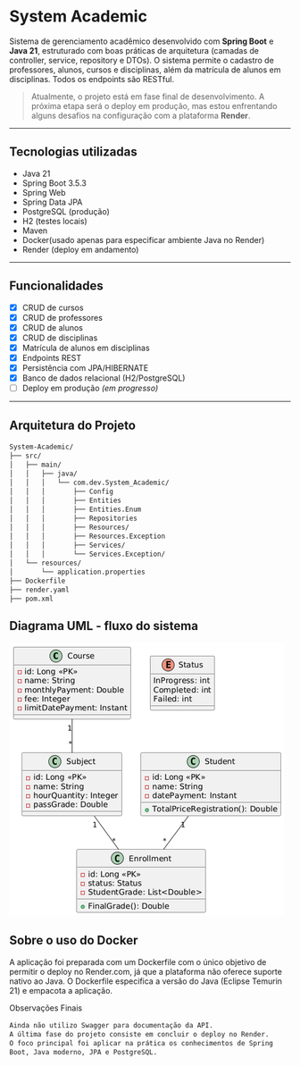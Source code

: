 #  System Academic

Sistema de gerenciamento acadêmico desenvolvido com **Spring Boot** e **Java 21**, estruturado com boas práticas de arquitetura (camadas de controller, service, repository e DTOs). O sistema permite o cadastro de professores, alunos, 
cursos e disciplinas, além da matrícula de alunos em disciplinas. Todos os endpoints são RESTful.

>  Atualmente, o projeto está em fase final de desenvolvimento. A próxima etapa será o deploy em produção, mas estou enfrentando alguns desafios na configuração com a plataforma **Render**.

---

##  Tecnologias utilizadas

- Java 21
- Spring Boot 3.5.3
- Spring Web
- Spring Data JPA
- PostgreSQL (produção)
- H2 (testes locais)
- Maven
- Docker(usado apenas para especificar ambiente Java no Render)
- Render (deploy em andamento)

---

##  Funcionalidades

- [x] CRUD de cursos
- [x] CRUD de professores
- [x] CRUD de alunos
- [x] CRUD de disciplinas
- [x] Matrícula de alunos em disciplinas
- [x] Endpoints REST
- [x] Persistência com JPA/HIBERNATE
- [x] Banco de dados relacional (H2/PostgreSQL)
- [ ] Deploy em produção *(em progresso)*

---

##  Arquitetura do Projeto
```
System-Academic/
├── src/
│   ├── main/
│   │   ├── java/
│   │   │   └── com.dev.System_Academic/
│   │   │       ├── Config
│   │   │       ├── Entities
│   │   │       ├── Entities.Enum
│   │   │       ├── Repositories
│   │   │       ├── Resources/
│   │   │       ├── Resources.Exception
│   │   │       ├── Services/
│   │   │       └── Services.Exception/
│   └── resources/
│       └── application.properties
├── Dockerfile
├── render.yaml
├── pom.xml
```

## Diagrama UML - fluxo do sistema 
![Diagrama UML](BPB1QI~1.PNG)

## Sobre o uso do Docker

A aplicação foi preparada com um Dockerfile com o único objetivo de permitir o deploy no Render.com, já que a plataforma não oferece suporte nativo ao Java. O Dockerfile especifica a versão do Java (Eclipse Temurin 21) e empacota a aplicação.

 Observações Finais

    Ainda não utilizo Swagger para documentação da API.
    A última fase do projeto consiste em concluir o deploy no Render.
    O foco principal foi aplicar na prática os conhecimentos de Spring Boot, Java moderno, JPA e PostgreSQL.

